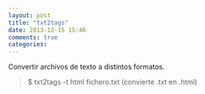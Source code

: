 ```yaml
---
layout: post
title: "txt2tags"
date: 2013-12-15 15:46
comments: true
categories: 
---
```

Convertir archivos de texto a distintos formatos.

>$ txt2tags -t html fichero.txt   (convierte .txt en .html)

